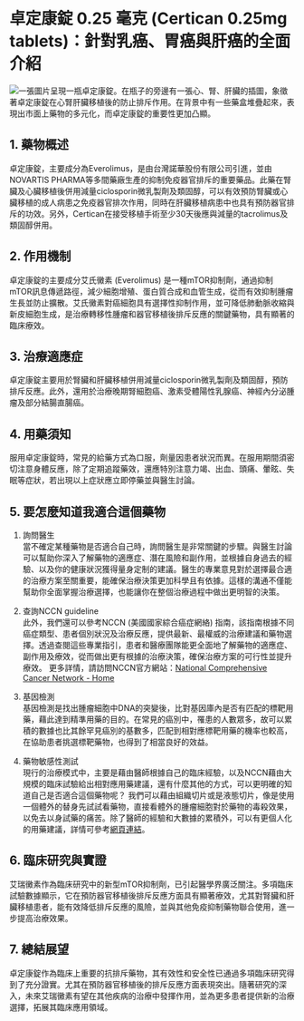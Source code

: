 # 卓定康錠 0.25 毫克 (Certican 0.25mg tablets)：針對乳癌、胃癌與肝癌的全面介紹
![一張圖片呈現一瓶卓定康錠。在瓶子的旁邊有一張心、腎、肝臟的插圖，象徵著卓定康錠在心腎肝臟移植後的防止排斥作用。在背景中有一些藥盒堆疊起來，表現出市面上藥物的多元化，而卓定康錠的重要性更加凸顯。](https://i.imgur.com/Uqo7JUI.jpeg)

## 1. 藥物概述

卓定康錠，主要成分為Everolimus，是由台灣諾華股份有限公司引進，並由NOVARTIS PHARMA等多間藥廠生產的抑制免疫器官排斥的重要藥品。此藥在腎臟及心臟移植後併用減量ciclosporin微乳製劑及類固醇，可以有效預防腎臟或心臟移植的成人病患之免疫器官排次作用，同時在肝臟移植病患中也具有預防器官排斥的功效。另外，Certican在接受移植手術至少30天後應與減量的tacrolimus及類固醇併用。

## 2. 作用機制

卓定康錠的主要成分艾氏黴素 (Everolimus) 是一種mTOR抑制劑，通過抑制mTOR訊息傳遞路徑，減少細胞增殖、蛋白質合成和血管生成，從而有效抑制腫瘤生長並防止擴散。艾氏黴素對癌細胞具有選擇性抑制作用，並可降低肺動脈收縮與新皮細胞生成，是治療轉移性腫瘤和器官移植後排斥反應的關鍵藥物，具有顯著的臨床療效。

## 3. 治療適應症

卓定康錠主要用於腎臟和肝臟移植併用減量ciclosporin微乳製劑及類固醇，預防排斥反應。此外，還用於治療晚期腎細胞癌、激素受體陽性乳腺癌、神經內分泌腫瘤及部分結腸直腸癌。

## 4. 用藥須知

服用卓定康錠時，常見的給藥方式為口服，劑量因患者狀況而異。在服用期間須密切注意身體反應，除了定期追蹤藥效，還應特別注意力竭、出血、頭痛、暈眩、失眠等症狀，若出現以上症狀應立即停藥並與醫生討論。

## 5. 要怎麼知道我適合這個藥物

1. 詢問醫生  
當不確定某種藥物是否適合自己時，詢問醫生是非常關鍵的步驟。與醫生討論可以幫助你深入了解藥物的適應症、潛在風險和副作用，並根據自身過去的經驗、以及你的健康狀況獲得量身定制的建議。醫生的專業意見對於選擇最合適的治療方案至關重要，能確保治療決策更加科學且有依據。這樣的溝通不僅能幫助你全面掌握治療選擇，也能讓你在整個治療過程中做出更明智的決策。 

2. 查詢NCCN guideline  
此外，我們還可以參考NCCN (美國國家綜合癌症網絡) 指南，該指南根據不同癌症類型、患者個別狀況及治療反應，提供最新、最權威的治療建議和藥物選擇。透過查閱這些專業指引，患者和醫療團隊能更全面地了解藥物的適應症、副作用及療效，從而做出更有根據的治療決策，確保治療方案的可行性並提升療效。 
更多詳情，請訪問NCCN官方網站：[National Comprehensive Cancer Network - Home](https://www.nccn.org/)

3. 基因檢測  
基因檢測是找出腫瘤細胞中DNA的突變後，比對基因庫內是否有匹配的標靶用藥，藉此達到精準用藥的目的。在常見的癌別中，罹患的人數眾多，故可以累積的數據也比其餘罕見癌別的基數多，匹配到相對應標靶用藥的機率也較高，在協助患者挑選標靶藥物，也得到了相當良好的效益。 

4. 藥物敏感性測試  
現行的治療模式中，主要是藉由醫師根據自己的臨床經驗，以及NCCN藉由大規模的臨床試驗給出相對應用藥建議，還有什麼其他的方式，可以更明確的知道自己是否適合這個藥物呢？ 
我們可以藉由組織切片或是液態切片，像是使用一個體外的替身先試試看藥物，直接看體外的腫瘤細胞對於藥物的毒殺效果，以免去以身試藥的痛苦。除了醫師的經驗和大數據的累積外，可以有更個人化的用藥建議，詳情可參考[網頁連結](https://info.cancerfree.io/)。 

## 6. 臨床研究與實證

艾瑞黴素作為臨床研究中的新型mTOR抑制劑，已引起醫學界廣泛關注。多項臨床試驗數據顯示，它在預防器官移植後排斥反應方面具有顯著療效，尤其對腎臟和肝臟移植患者，能有效降低排斥反應的風險，並與其他免疫抑制藥物聯合使用，進一步提高治療效果。

## 7. 總結展望

卓定康錠作為臨床上重要的抗排斥藥物，其有效性和安全性已通過多項臨床研究得到了充分證實。尤其在預防器官移植後的排斥反應方面表現突出。隨著研究的深入，未來艾瑞黴素有望在其他疾病的治療中發揮作用，並為更多患者提供新的治療選擇，拓展其臨床應用領域。
